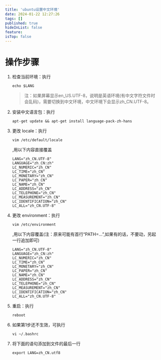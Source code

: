 ```yaml
---
title: 'ubuntu设置中文环境'
date: 2024-01-22 12:27:26
tags: []
published: true
hideInList: false
feature: 
isTop: false
---
```


# 操作步骤
1. 检查当前环境：执行
    ```
    echo $LANG
    ```
    > 注：如果屏幕显示en_US.UTF-8，说明是英语环境(有中文字符文件时会乱码)，需要切换到中文环境，中文环境下会显示zh_CN.UTF-8。

2. 安装中文语言包：执行
    ```
    apt-get update && apt-get install language-pack-zh-hans
    ```
3. 更改 locale：执行
    ```
    vim /etc/default/locale
    ```
    ,用以下内容直接覆盖
    ```
    LANG="zh_CN.UTF-8"
    LANGUAGE="zh_CN:zh"
    LC_NUMERIC="zh_CN"
    LC_TIME="zh_CN"
    LC_MONETARY="zh_CN"
    LC_PAPER="zh_CN"
    LC_NAME="zh_CN"
    LC_ADDRESS="zh_CN"
    LC_TELEPHONE="zh_CN"
    LC_MEASUREMENT="zh_CN"
    LC_IDENTIFICATION="zh_CN"
    LC_ALL="zh_CN.UTF-8"
    ```
4. 更改 environment：执行
    ```
    vim /etc/environment
    ```
    ,用以下内容覆盖(注：原来可能有首行“PATH=...”,如果有的话，不要动，另起一行追加即可)
    ```
    LANG="zh_CN.UTF-8"
    LANGUAGE="zh_CN:zh"
    LC_NUMERIC="zh_CN"
    LC_TIME="zh_CN"
    LC_MONETARY="zh_CN"
    LC_PAPER="zh_CN"
    LC_NAME="zh_CN"
    LC_ADDRESS="zh_CN"
    LC_TELEPHONE="zh_CN"
    LC_MEASUREMENT="zh_CN"
    LC_IDENTIFICATION="zh_CN"
    LC_ALL="zh_CN.UTF-8"
    ```
5. 重启：执行
    ```
    reboot
    ```
6. 如果第1步还不生效，可执行
    ```
    vi ~/.bashrc
    ```
7. 将下面的语句添加到文件的最后一行
    ```
    export LANG=zh_CN.utf8
    ```
